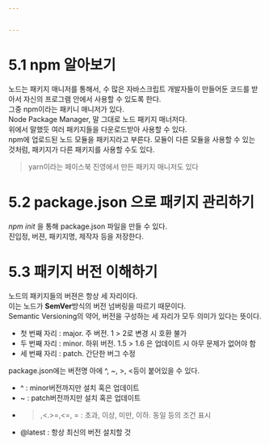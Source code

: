 ```yaml
---


---
```


<h1 id="npm-알아보기">5.1 npm 알아보기</h1>
<p>노드는 패키지 매니저를 통해서, 수 많은 자바스크립트 개발자들이 만들어둔 코드를 받아서 자신의 프로그램 안에서 사용할 수 있도록 한다.<br>
그중 npm이라는 패키니 매니저가 있다.<br>
Node Package Manager, 말 그대로 노드 패키지 매너저다.<br>
위에서 말했듯 여러 패키지들을 다운로드받아 사용할 수 있다.<br>
npm에 업로드된 노드 모듈을 패키지라고 부른다. 모듈이 다른 모듈을 사용할 수 있는 것처럼, 패키지가 다른 패키지를 사용할 수도 있다.</p>
<blockquote>
<p>yarn이라는 페이스북 진영에서 만든 패키지 매니저도 있다</p>
</blockquote>
<h1 id="package.json-으로-패키지-관리하기">5.2 package.json 으로 패키지 관리하기</h1>
<p><em>npm init</em> 을 통해 package.json 파일을 만들 수 있다.<br>
진입정, 버젼, 패키지명, 제작자 등을 저장한다.</p>
<h1 id="패키지-버전-이해하기">5.3 패키지 버전 이해하기</h1>
<p>노드의 패키지들의 버젼은 항상 세 자리이다.<br>
이는 노드가 <strong>SemVer</strong>방식의 버전 넘버링을 따르기 때문이다.<br>
Semantic Versioning의 약어, 버전을 구성하는 세 자리가 모두 의미가 있다는 뜻이다.</p>
<ul>
<li>첫 번째 자리 : major. 주 버전. 1 &gt; 2로 변경 시 호환 불가</li>
<li>두 번째 자리 : minor. 하위 버전. 1.5 &gt; 1.6 은 업데이트 시 아무 문제가 없어야 함</li>
<li>세 번째 자리 : patch. 간단한 버그 수정</li>
</ul>
<p>package.json에는 버전명 아에 ^, ~, &gt;, &lt;등이 붙어있을 수 있다.</p>
<ul>
<li>^ : minor버전까지만 설치 혹은 업데이트</li>
<li>~ : patch버전까지만 설치 혹은 업데이트</li>
<li>
<blockquote>
<p>,&lt;.&gt;=,&lt;=, = : 초과, 이상, 미만, 이하. 동일 등의 조건 표시</p>
</blockquote>
</li>
<li>@latest : 항상 최신의 버전 설치할 것</li>
</ul>

